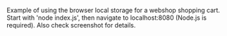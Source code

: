 Example of using the browser local storage for a webshop shopping cart. Start with 'node index.js', then navigate to localhost:8080 (Node.js is required). Also check screenshot for details.